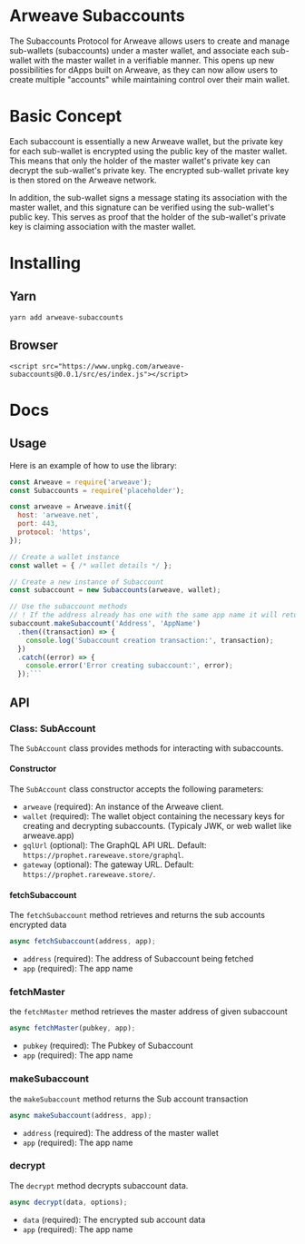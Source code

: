 # Arweave Subaccounts

The Subaccounts Protocol for Arweave allows users to create and manage sub-wallets (subaccounts) under a master wallet, and associate each sub-wallet with the master wallet in a verifiable manner. This opens up new possibilities for dApps built on Arweave, as they can now allow users to create multiple "accounts" while maintaining control over their main wallet.

# Basic Concept

Each subaccount is essentially a new Arweave wallet, but the private key for each sub-wallet is encrypted using the public key of the master wallet. This means that only the holder of the master wallet's private key can decrypt the sub-wallet's private key. The encrypted sub-wallet private key is then stored on the Arweave network.

In addition, the sub-wallet signs a message stating its association with the master wallet, and this signature can be verified using the sub-wallet's public key. This serves as proof that the holder of the sub-wallet's private key is claiming association with the master wallet.

# Installing

## Yarn

```
yarn add arweave-subaccounts
```

## Browser

```
<script src="https://www.unpkg.com/arweave-subaccounts@0.0.1/src/es/index.js"></script>
```

# Docs

## Usage

Here is an example of how to use the library:

````js
const Arweave = require('arweave');
const Subaccounts = require('placeholder');

const arweave = Arweave.init({
  host: 'arweave.net',
  port: 443,
  protocol: 'https',
});

// Create a wallet instance
const wallet = { /* wallet details */ };

// Create a new instance of Subaccount
const subaccount = new Subaccounts(arweave, wallet);

// Use the subaccount methods
// ! If the address already has one with the same app name it will return the TX
subaccount.makeSubaccount('Address', 'AppName')
  .then((transaction) => {
    console.log('Subaccount creation transaction:', transaction);
  })
  .catch((error) => {
    console.error('Error creating subaccount:', error);
  });```
````

## API

### Class: SubAccount

The `SubAccount` class provides methods for interacting with subaccounts.

#### Constructor

The `SubAccount` class constructor accepts the following parameters:

- `arweave` (required): An instance of the Arweave client.
- `wallet` (required): The wallet object containing the necessary keys for creating and decrypting subaccounts. (Typicaly JWK, or web wallet like arweave.app)
- `gqlUrl` (optional): The GraphQL API URL. Default: `https://prophet.rareweave.store/graphql`.
- `gateway` (optional): The gateway URL. Default: `https://prophet.rareweave.store/`.

#### fetchSubaccount

The `fetchSubaccount` method retrieves and returns the sub accounts encrypted data

```javascript
async fetchSubaccount(address, app);
```

- `address` (required): The address of Subaccount being fetched
- `app` (required): The app name

### fetchMaster

the `fetchMaster` method retrieves the master address of given subaccount

```js
async fetchMaster(pubkey, app);
```

- `pubkey` (required): The Pubkey of Subaccount
- `app` (required): The app name

### makeSubaccount

the `makeSubaccount` method returns the Sub account transaction

```js
async makeSubaccount(address, app);
```

- `address` (required): The address of the master wallet
- `app` (required): The app name

### decrypt

The `decrypt` method decrypts subaccount data.

```js
async decrypt(data, options);
```

- `data` (required): The encrypted sub account data
- `app` (required): The app name
